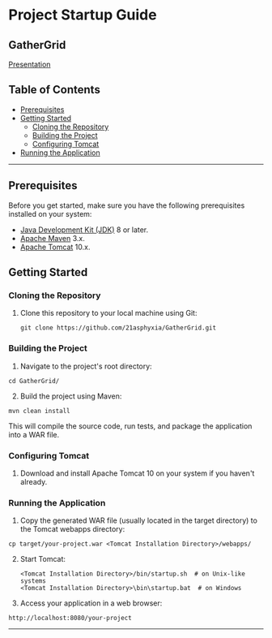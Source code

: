 # Project Startup Guide
## GatherGrid
[Presentation](https://docs.google.com/presentation/d/1LhppDBj6BLlZ_dubAl7rhY5PF64PSxqh/edit?usp=sharing&ouid=110829709193933141919&rtpof=true&sd=true)

## Table of Contents

- [Prerequisites](#prerequisites)
- [Getting Started](#getting-started)
  - [Cloning the Repository](#cloning-the-repository)
  - [Building the Project](#building-the-project)
  - [Configuring Tomcat](#configuring-tomcat)
- [Running the Application](#running-the-application)

---

## Prerequisites

Before you get started, make sure you have the following prerequisites installed on your system:

- [Java Development Kit (JDK)](https://www.oracle.com/java/technologies/javase-downloads.html) 8 or later.
- [Apache Maven](https://maven.apache.org/download.cgi) 3.x.
- [Apache Tomcat](http://tomcat.apache.org/download-10.cgi) 10.x.

## Getting Started

### Cloning the Repository

1. Clone this repository to your local machine using Git:

   ```shell
   git clone https://github.com/21asphyxia/GatherGrid.git
   ```
   
### Building the Project

1. Navigate to the project's root directory:
   
  ```shell
  cd GatherGrid/
  ```
2. Build the project using Maven:

  ```shell
  mvn clean install
  ```

This will compile the source code, run tests, and package the application into a WAR file.

### Configuring Tomcat

1. Download and install Apache Tomcat 10 on your system if you haven't already.

### Running the Application

1. Copy the generated WAR file (usually located in the target directory) to the Tomcat webapps directory:
  
  ```shell
  cp target/your-project.war <Tomcat Installation Directory>/webapps/
  ```
2. Start Tomcat:
   ```shell
   <Tomcat Installation Directory>/bin/startup.sh  # on Unix-like systems
   <Tomcat Installation Directory>\bin\startup.bat  # on Windows
   ```
3. Access your application in a web browser:

  ```shell
  http://localhost:8080/your-project
  ```

---
